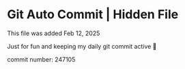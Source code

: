# Git Auto Commit | Hidden File

This file was added Feb 12, 2025

Just for fun and keeping my daily git commit active 🤪

commit number: 247105

